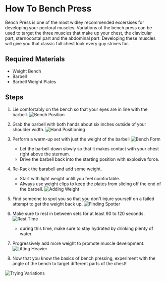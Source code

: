 # How To Bench Press

Bench Press is one of the most widley recommended excersises for developing your pectoral muscles. Variations of the bench press can be used to target the three muscles that make up your chest, the clavicular part, sternocostal part and the abdominal part. Developing these muscles will give you that classic full chest look every guy strives for. 

## Required Materials 
- Weight Bench 
- Barbell
- Barbell Weight Plates 

## Steps 
1. Lie comfortably on the bench so that your eyes are in line with the barbell. 
![Bench Position](Step1.JPG)
2. Grab the barbell with both hands about six inches outside of your shoulder width.
 ![Hand Positioning](Step2.jpg)

3. Perform a warm-up set with just the weight of the barbell
![Bench Form](Step3.jpg)
    * Let the barbell down slowly so that it makes contact with your chest right above the sternum. 
    * Drive the barbell back into the starting position with explosive force. 

4. Re-Rack the barabell and add some weight. 
    -  Start with light weight untill you feel comfortable.
    -  Always use weight clips to keep the plates from sliding off the end of the barbell.
![Adding Weight](Step4.jpg)

5. Find someone to spot you so that you don't injure yourself on a failed attempt to get the weight back up. 
![Finding Spotter](Step5.jpg)

6. Make sure to rest in between sets for at least 90 to 120 seconds. 
![Rest Time](Step6.jpg)
    - during this time, make sure to stay hydrated by drinking plenty of water. 
7. Progressively add more weight to promote muscle development. 
![Lifting Heavier](Step7.jpg)

8. Now that you know the basics of bench pressing, experiment with the angle of the bench to target different parts of the chest!



![Trying Variations](Last.jpg)
